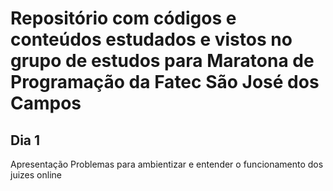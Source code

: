 # Repositório com códigos e conteúdos estudados e vistos no grupo de estudos para Maratona de Programação da Fatec São José dos Campos

## Dia 1
Apresentação
Problemas para ambientizar e entender o funcionamento dos juizes online